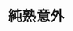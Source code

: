 ---
title:          純熟意外
slug:           pa

names:
  chinese:      Presumed Accidents
  previous:
genre:          時裝
episodes:       28
broadcast:
  start:        2016-05-30
  end:          2016-07-03
producer:       陳耀全
starring:       吳啟華、蔡思貝、<mark>李施嬅</mark>、黎諾懿、曹永廉、滕麗名

synopsis:       從事古董買賣生意的喬文傑（吳啟華）溫文爾雅，學貫中西，生活豐裕無憂，自送走亡妻莊穎兒（李施嬅）後一直過著獨身生活，他的一切只有管家張克萊（周驄）知道。直到一天，文傑在醫院遇見了任職保險公司調查員的殷然（蔡思貝），令他沉寂的人生泛起了漣漪，殷然竭盡所能在追查意外身亡的父母時，她發現原來自己的人生冥冥中與文傑有關，文傑為了可親近殷然多一點，不惜加入調查公司，又認識向殷然展開追求的卓聲揚（黎諾懿）；文傑與殷然漸漸查出很多意外背後彷彿有人所操縱，正當接近真相之時，文傑遇上了貌似亡妻的凌若菲（李施嬅）出現，但原來聲揚與若菲同樣隱藏着不為人知的身世……

characters:
  -
    fullname:       凌若菲（Faye）
    age:            30
    identity:       保險公司高級經理
    appearance:     1-28
    personality:    隨和友善、個性內斂、欠缺自信、不喜結交朋友；心思細密，做事穩當有交帶。
    background:     若菲的父親是勞動階層，酗酒並且有暴力傾向，若菲母親忍受不了丈夫的虐打，拋下若菲離開，成為她的童年陰影。若菲小時候住在屋村，唯一的朋友是比自己小兩歲的街坊卓聲揚。某一天，若菲家突然起火，父親與嬤嬤在意外中喪生，若菲自此成為人球，輾轉住在不同的寄養家庭，亦與聲揚失去聯絡。
    happenings:     若菲完成中學課程後，投身保險業，努力工作，自給自足，擁有自己的一個家。在上天的安排下，若菲重遇聲揚，發現他未忘記承諾，處處關懷愛護自己，更與他慢慢發展成為情侶。她只有在聲揚面前，才會完全敞開心扉，甚至認為聲揚是世上最了解自己的人。<br>後來，若菲認識了從事古董拍賣的喬文傑（吳啟華），日漸相處下，若菲發現文傑對自己義無反顧，照顧有加，還擁有不少相同的興趣。同時，她亦因為文傑而慢慢建立起自信，不再為了討別人的歡心，處處委屈扭曲自己。可是，若菲與文傑相處愈久，愈害怕被聲揚知道自己開始變心，更害怕承認對文傑有好感。在文傑與聲揚之間，若菲不知該如何抉擇……
  -
    fullname:       莊穎兒
    age:
    identity:       醫生
    appearance:     1-28
  -
    fullname:       月牙
    age:
    identity:       公主
    appearance:     1-28
---
